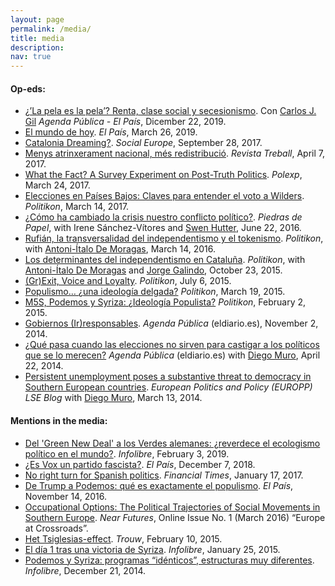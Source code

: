 ```yaml
---
layout: page
permalink: /media/
title: media
description: 
nav: true
---
```


#### Op-eds:

* [¿’La pela es la pela’? Renta, clase social y secesionismo](http://agendapublica.elpais.com/la-pela-es-la-pela-renta-clase-social-y-secesionismo/). Con [Carlos J. Gil](https://me.eui.eu/carlos-javier-gil-hernandez/) _Agenda Pública - El País_, Dicember 22, 2019.
* [El mundo de hoy](https://elpais.com/elpais/2019/03/25/opinion/1553524807_877132.html). _El País_, March 26, 2019.
* [Catalonia Dreaming?](https://www.socialeurope.eu/catalonia-dreaming). _Social Europe_, September 28, 2017.
* [Menys atrinxerament nacional, més redistribució](http://revistatreball.cat/menys-atrinxerament-nacional-mes-redistribucio/). _Revista Treball_, April 7, 2017.
* [What the Fact? A Survey Experiment on Post-Truth Politics](http://www.ub.edu/polexp/what-the-fact-a-survey-experiment-on-post-truth-politics/). _Polexp_, March 24, 2017.
* [Elecciones en Países Bajos: Claves para entender el voto a Wilders](http://politikon.es/2017/03/14/elecciones-en-paises-bajos-claves-para-entender-el-voto-a-wilders/). _Politikon_, March 14, 2017.
* [¿Cómo ha cambiado la crisis nuestro conflicto político?](http://www.eldiario.es/piedrasdepapel/Conflicto-Politico-Espana-campanas-electorales_6_529207096.html). _Piedras de Papel_, with Irene Sánchez-Vítores and [Swen Hutter](http://www.swen-hutter.eu), June 22, 2016.
* [Rufián, la transversalidad del independentismo y el tokenismo](http://politikon.es/2016/03/14/rufian-la-transversalidad-del-independentismo-y-el-tokenismo/). _Politikon_, with [Antoni-Ítalo De Moragas](https://sites.google.com/site/antoniitalodemoragas/), March 14, 2016.
* [Los determinantes del independentismo en Cataluña](http://politikon.es/2015/10/23/los-determinantes-del-independentismo-en-cataluna/). _Politikon_, with [Antoni-Ítalo De Moragas](https://sites.google.com/site/antoniitalodemoragas/) and [Jorge Galindo](https://elpais.com/autor/jorge_galindo/a), October 23, 2015.
* [(Gr)Exit, Voice and Loyalty](http://politikon.es/2015/07/06/grexit-voice-and-loyalty/). _Politikon_, July 6, 2015.
* [Populismo… ¿una ideología delgada?](http://politikon.es/2015/03/19/populismo-una-ideologia-delgada/) _Politikon_, March 19, 2015.
* [M5S, Podemos y Syriza: ¿Ideología Populista?](http://politikon.es/2015/02/02/m5s-podemos-y-syriza-ideologia-populista/) _Politikon_, February 2, 2015.
* [Gobiernos (Ir)responsables](http://www.eldiario.es/agendapublica/nueva-politica/Gobiernos-Irresponsables_0_320218258.html). _Agenda Pública_ (eldiario.es), November 2, 2014.
* [¿Qué pasa cuando las elecciones no sirven para castigar a los políticos que se lo merecen?](http://www.eldiario.es/agendapublica/nueva-politica/elecciones-sirven-castigar-politicos-merecen_0_251974853.html) _Agenda Pública_ (eldiario.es) with [Diego Muro](https://diegomuro.com), April 22, 2014.
* [Persistent unemployment poses a substantive threat to democracy in Southern European countries](http://blogs.lse.ac.uk/europpblog/2014/03/13/persistent-unemployment-poses-a-substantive-threat-to-democracy-in-southern-european-countries/). _European Politics and Policy (EUROPP) LSE Blog_ with [Diego Muro](https://diegomuro.com), March 13, 2014.


#### Mentions in the media:

* [Del 'Green New Deal' a los Verdes alemanes: ¿reverdece el ecologismo político en el mundo?](https://www.infolibre.es/noticias/politica/2019/01/30/del_green_new_deal_los_verdes_alemanes_esta_reverdeciendo_ecologismo_politico_mundo_91162_1012.html). _Infolibre_, February 3, 2019.
* [¿Es Vox un partido fascista?](https://elpais.com/politica/2018/12/05/actualidad/1544044017_653308.html). _El País_, December 7, 2018.
* [No right turn for Spanish politics](https://www.ft.com/content/414246f6-dbe4-11e6-86ac-f253db7791c6). _Financial Times_, January 17, 2017.
* [De Trump a Podemos: qué es exactamente el populismo](http://politica.elpais.com/politica/2016/11/14/actualidad/1479150607_282338.html). _El País_, November 14, 2016.
* [Occupational Options: The Political Trajectories of Social Movements in Southern Europe](http://nearfuturesonline.org/occupational-options-the-political-trajectories-of-social-movements-in-southern-europeresilientrising-lefts/). _Near Futures_, Online Issue No. 1 (March 2016) “Europe at Crossroads”.
* [Het Tsiglesias-effect](http://www.trouw.nl/tr/nl/4496/Buitenland/article/detail/3848299/2015/02/10/Het-Tsiglesias-effect.dhtml). _Trouw_, February 10, 2015.
* [El día 1 tras una victoria de Syriza](http://www.infolibre.es/noticias/mundo/2015/01/24/una_victoria_syriza_dia_1_27207_1022.html). _Infolibre_, January 25, 2015.
* [Podemos y Syriza: programas “idénticos”, estructuras muy diferentes](http://www.infolibre.es/noticias/politica/2014/12/19/podemos_syriza_parecidos_diferencias_25646_1012.html). _Infolibre_, December 21, 2014.



<!--## Public Talks:-->

<!--* [Catalan Referendum Crisis Roundtable](https://www.eui.eu/events/detail?eventid=142645) organised by The Robert Schuman Centre for Advanced Studies, October 10, 2017. [Watch it here](https://www.youtube.com/embed/4qDLPzt5Xmk).-->
<!--
<div style="line-height:150%;">
    <br>
</div>-->